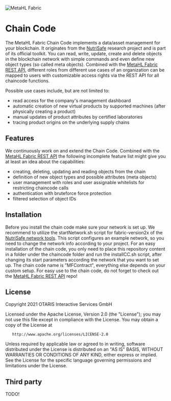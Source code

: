 ![MetaHL Fabric](https://github.com/OTARIS/MF-Chaincode/blob/master/logo.png "MetaHL Fabric Logo")

# Chain Code #

The MetaHL Fabric Chain Code implements a data/asset management for your blockchain. It originates from the [NutriSafe](https://nutrisafe.de/ "NutriSafe") research project and is part of its official toolkit. You can read, write, update, create and delete objects in the blockchain network with simple commands and even define new object types (so called meta objects). Combined with the [MetaHL Fabric REST API](https://github.com/OTARIS/MF-REST-API/ "MetaHL Fabric REST API"), different roles from different use cases of an organization can be mapped to users with customizable access rights via the REST API for all chaincode functions.

Possible use cases include, but are not limited to:
* read access for the company's management dashboard
* automatic creation of new virtual products by supported machines (after physically creating a product)
* manual updates of product attributes by certified laboratories
* tracing product origins on the underlying supply chains

## Features ##

We continuously work on and extend the Chain Code. Combined with the [MetaHL Fabric REST API](https://github.com/OTARIS/MF-REST-API/ "MetaHL Fabric REST API") the following incomplete feature list might give you at least an idea about the capabilities:
* creating, deleting, updating and reading objects from the chain
* definition of new object types and possible attributes (meta objects)
* user management with roles and user assignable whitelists for restricting chaincode calls
* authentication with bruteforce force protection
* filtered selection of object IDs

## Installation ##

Before you install the chain code make sure your network is set up. We recommend to utilize the startNetwork.sh script for fabric-version2x of the [NutriSafe network tools](https://github.com/NutriSafe-DLT/nutrisafe/ "NutriSafe Network"). This script configures an example network, so you need to change the network info according to your project. For an easy installation of the chain code, you only need to place this repository content in a folder under the chaincode folder and run the installCC.sh script, after changing its start parameters according the network that you want to set up. The chain code name is "MFContract", everything else depends on your custom setup.
For easy use to the chain code, do not forget to check out the [MetaHL Fabric REST API](https://github.com/OTARIS/MF-REST-API/ "MetaHL Fabric REST API") repo!

## License ##

   Copyright 2021 OTARIS Interactive Services GmbH

   Licensed under the Apache License, Version 2.0 (the "License");
   you may not use this file except in compliance with the License.
   You may obtain a copy of the License at

       http://www.apache.org/licenses/LICENSE-2.0

   Unless required by applicable law or agreed to in writing, software
   distributed under the License is distributed on an "AS IS" BASIS,
   WITHOUT WARRANTIES OR CONDITIONS OF ANY KIND, either express or implied.
   See the License for the specific language governing permissions and
   limitations under the License.


## Third party ##

TODO!
